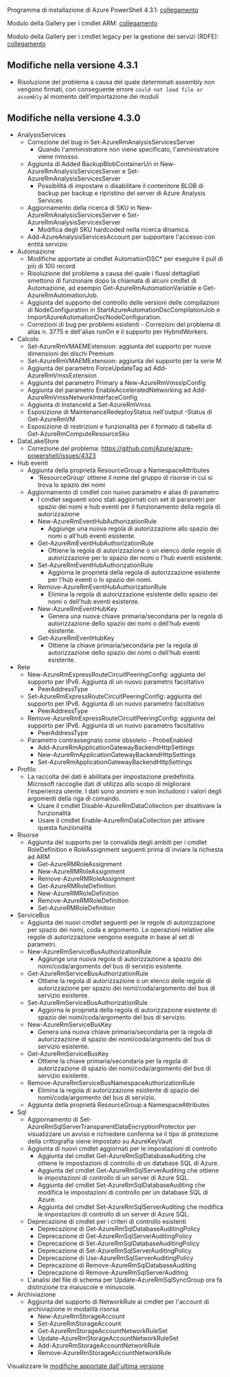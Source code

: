 Programma di installazione di Azure PowerShell 4.3.1: [collegamento](https://github.com/Azure/azure-powershell/releases/download/v4.3.1-August2017/azure-powershell.4.3.1.msi)

Modulo della Gallery per i cmdlet ARM: [collegamento](https://www.powershellgallery.com/packages/AzureRM/4.3.1)

Modulo della Gallery per i cmdlet legacy per la gestione dei servizi (RDFE): [collegamento](https://www.powershellgallery.com/packages/Azure/4.3.1)

## <a name="changes-in-431"></a>Modifiche nella versione 4.3.1

- Risoluzione del problema a causa del quale determinati assembly non vengono firmati, con conseguente errore `could not load file or assembly` al momento dell'importazione dei moduli

## <a name="changes-in-430"></a>Modifiche nella versione 4.3.0

* AnalysisServices
    * Correzione del bug in Set-AzureRmAnalysisServicesServer
        - Quando l'amministratore non viene specificato, l'amministratore viene rimosso.
    * Aggiunta di Added BackupBlobContainerUri in New-AzureRmAnalysisServicesServer e Set-AzureRmAnalysisServicesServer
        - Possibilità di impostare o disabilitare il contenitore BLOB di backup per backup e ripristino del server di Azure Analysis Services
    * Aggiornamento della ricerca di SKU in New-AzureRmAnalysisServicesServer e Set-AzureRmAnalysisServicesServer
        - Modifica degli SKU hardcoded nella ricerca dinamica.
    * Add-AzureAnalysisServicesAccount per supportare l'accesso con entità servizio
* Automazione
    * Modifiche apportate ai cmdlet AutomationDSC* per eseguire il pull di più di 100 record
    * Risoluzione del problema a causa del quale i flussi dettagliati smettono di funzionare dopo la chiamata di alcuni cmdlet di Automazione, ad esempio Get-AzureRmAutomationVariable e Get-AzureRmAutomationJob.
    * Aggiunta del supporto del controllo delle versioni delle compilazioni di NodeConfiguration in StartAzureAutomationDscCompilationJob e ImportAzureAutomationDscNodeConfiguration.
    * Correzioni di bug per problemi esistenti - Correzioni del problema di alias n. 3775 e dell'alias runOn e il supporto per HybridWorkers.
* Calcolo
    * Set-AzureRmVMAEMExtension: aggiunta del supporto per nuove dimensioni dei dischi Premium
    * Set-AzureRmVMAEMExtension: aggiunta del supporto per la serie M
    * Aggiunta del parametro ForceUpdateTag ad Add-AzureRmVmssExtension
    * Aggiunta del parametro Primary a New-AzureRmVmssIpConfig
    * Aggiunta del parametro EnableAcceleratedNetworking ad Add-AzureRmVmssNetworkInterfaceConfig
    * Aggiunta di InstanceId a Set-AzureRmVmss
    * Esposizione di MaintenanceRedeployStatus nell'output -Status di Get-AzureRmVM
    * Esposizione di restrizioni e funzionalità per il formato di tabella di Get-AzureRmComputeResourceSku
* DataLakeStore
    * Correzione del problema: https://github.com/Azure/azure-powershell/issues/4323
* Hub eventi
    * Aggiunta della proprietà ResourceGroup a NamespaceAttributes
        - 'ResourceGroup' ottiene il nome del gruppo di risorse in cui si trova lo spazio dei nomi
    * Aggiornamento di cmdlet con nuovo parametro e alias di parametro
        - I cmdlet seguenti sono stati aggiornati con set di parametri per spazio dei nomi e hub eventi per il funzionamento della regola di autorizzazione
        - New-AzureRmEventHubAuthorizationRule
            + Aggiunge una nuova regola di autorizzazione allo spazio dei nomi o all'hub eventi esistente.
        - Get-AzureRmEventHubAuthorizationRule
            + Ottiene la regola di autorizzazione o un elenco delle regole di autorizzazione per lo spazio dei nomi o l'hub eventi esistente.
        - Set-AzureRmEventHubAuthorizationRule
            + Aggiorna le proprietà della regola di autorizzazione esistente per l'hub eventi o lo spazio dei nomi.
        - Remove-AzureRmEventHubAuthorizationRule
            + Elimina la regola di autorizzazione esistente dello spazio dei nomi o dell'hub eventi esistente.
        - New-AzureRmEventHubKey
            + Genera una nuova chiave primaria/secondaria per la regola di autorizzazione dello spazio dei nomi o dell'hub eventi esistente.
        - Get-AzureRmEventHubKey
            + Ottiene la chiave primaria/secondaria per la regola di autorizzazione dello spazio dei nomi o dell'hub eventi esistente.
* Rete
    * New-AzureRmExpressRouteCircuitPeeringConfig: aggiunta del supporto per IPv6. Aggiunta di un nuovo parametro facoltativo
        - PeerAddressType
    * Set-AzureRmExpressRouteCircuitPeeringConfig: aggiunta del supporto per IPv6. Aggiunta di un nuovo parametro facoltativo
        - PeerAddressType
    * Remove-AzureRmExpressRouteCircuitPeeringConfig: aggiunta del supporto per IPv6. Aggiunta di un nuovo parametro facoltativo
        - PeerAddressType
    * Parametro contrassegnato come obsoleto - ProbeEnabled
        - Add-AzureRmApplicationGatewayBackendHttpSettings
        - New-AzureRmApplicationGatewayBackendHttpSettings
        - Set-AzureRmApplicationGatewayBackendHttpSettings
* Profilo
    * La raccolta dei dati è abilitata per impostazione predefinita. Microsoft raccoglie dati di utilizzo allo scopo di migliorare l'esperienza utente. I dati sono anonimi e non includono i valori degli argomenti della riga di comando.
        - Usare il cmdlet Disable-AzureRmDataCollection per disattivare la funzionalità
        - Usare il cmdlet Enable-AzureRmDataCollection per attivare questa funzionalità
* Risorse
    * Aggiunta del supporto per la convalida degli ambiti per i cmdlet RoleDefinition e RoleAssignment seguenti prima di inviare la richiesta ad ARM
        - Get-AzureRMRoleAssignment
        - New-AzureRMRoleAssignment
        - Remove-AzureRMRoleAssignment
        - Get-AzureRMRoleDefinition
        - New-AzureRMRoleDefinition
        - Remove-AzureRMRoleDefinition
        - Set-AzureRMRoleDefinition
* ServiceBus
    * Aggiunta dei nuovi cmdlet seguenti per le regole di autorizzazione per spazio dei nomi, coda e argomento. Le operazioni relative alle regole di autorizzazione vengono eseguite in base al set di parametri.
     - New-AzureRmServiceBusAuthorizationRule
       - Aggiunge una nuova regola di autorizzazione a spazio dei nomi/coda/argomento del bus di servizio esistente.
     - Get-AzureRmServiceBusAuthorizationRule
       - Ottiene la regola di autorizzazione o un elenco delle regole di autorizzazione per spazio dei nomi/coda/argomento del bus di servizio esistente.
     - Set-AzureRmServiceBusAuthorizationRule
       - Aggiorna le proprietà della regola di autorizzazione esistente di spazio dei nomi/coda/argomento del bus di servizio.
     - New-AzureRmServiceBusKey
       - Genera una nuova chiave primaria/secondaria per la regola di autorizzazione di spazio dei nomi/coda/argomento del bus di servizio esistente.
     - Get-AzureRmServiceBusKey
       - Ottiene la chiave primaria/secondaria per la regola di autorizzazione di spazio dei nomi/coda/argomento del bus di servizio esistente.
     - Remove-AzureRmServiceBusNamespaceAuthorizationRule
       - Elimina la regola di autorizzazione esistente di spazio dei nomi/coda/argomento del bus di servizio.
    * Aggiunta della proprietà ResourceGroup a NamespaceAttributes
* Sql
    * Aggiornamento di Set-AzureRmSqlServerTransparentDataEncryptionProtector per visualizzare un avviso e richiedere conferma se il tipo di protezione della crittografia viene impostato su AzureKeyVault
    * Aggiunta di nuovi cmdlet aggiornati per le impostazioni di controllo
        - Aggiunta del cmdlet Get-AzureRmSqlDatabaseAuditing che ottiene le impostazioni di controllo di un database SQL di Azure.
        - Aggiunta del cmdlet Get-AzureRmSqlServerAuditing che ottiene le impostazioni di controllo di un server di Azure SQL.
        - Aggiunta del cmdlet Set-AzureRmSqlDatabaseAuditing che modifica le impostazioni di controllo per un database SQL di Azure.
        - Aggiunta del cmdlet Set-AzureRmSqlServerAuditing che modifica le impostazioni di controllo di un server di Azure SQL.
    * Deprecazione di cmdlet per i criteri di controllo esistenti
        - Deprecazione di Get-AzureRmSqlDatabaseAuditingPolicy
        - Deprecazione di Get-AzureRmSqlServerAuditingPolicy
        - Deprecazione di Set-AzureRmSqlDatabaseAuditingPolicy
        - Deprecazione di Set-AzureRmSqlServerAuditingPolicy
        - Deprecazione di Use-AzureRmSqlServerAuditingPolicy
        - Deprecazione di Remove-AzureRmSqlDatabaseAuditing
        - Deprecazione di Remove-AzureRmSqlServerAuditing
    * L'analisi del file di schema per Update-AzureRmSqlSyncGroup ora fa distinzione tra maiuscole e minuscole.
* Archiviazione
    * Aggiunta del supporto di NetworkRule ai cmdlet per l'account di archiviazione in modalità risorsa
        - New-AzureRmStorageAccount
        - Set-AzureRmStorageAccount
        - Get-AzureRmStorageAccountNetworkRuleSet
        - Update-AzureRmStorageAccountNetworkRuleSet
        - Add-AzureRmStorageAccountNetworkRule
        - Remove-AzureRmStorageAccountNetworkRule

Visualizzare le [modifiche apportate dall'ultima versione](https://github.com/Azure/azure-powershell/compare/v4.2.1-July2017...v4.3.1-August2017)
